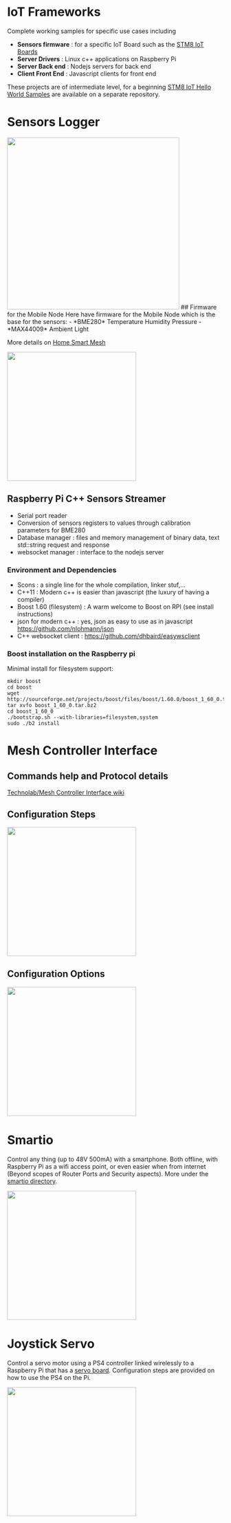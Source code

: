 # IoT Frameworks
Complete working samples for specific use cases including
- **Sensors firmware** : for a specific IoT Board such as the [STM8 IoT Boards](https://github.com/wassfila/STM8_IoT_Boards)
- **Server Drivers** : Linux c++ applications on Raspberry Pi
- **Server Back end** : Nodejs servers for back end
- **Client Front End** : Javascript clients for front end

These projects are of intermediate level, for a beginning [STM8 IoT Hello World Samples](https://github.com/wassfila/STM8_IoT_HelloWorld) are available on a separate repository.

# Sensors Logger
<img src="https://github.com/wassfila/IoT_Frameworks/blob/master/sensors_logger/IoT_Infrastructure.png" height=400>
## Firmware for the Mobile Node
Here have firmware for the Mobile Node which is the base for the sensors:
 - *BME280* Temperature Humidity Pressure
 - *MAX44009* Ambient Light
 
More details on [Home Smart Mesh](http://www.homesmartmesh.com)

<img src="https://github.com/wassfila/IoT_Frameworks/blob/master/sensors_logger/IoT_Node_Mobile_v2.JPG" height=300>

## Raspberry Pi C++ Sensors Streamer
- Serial port reader
- Conversion of sensors registers to values through calibration parameters for BME280
- Database manager : files and memory management of binary data, text std::string request and response
- websocket manager : interface to the nodejs server

### Environment and Dependencies
- Scons : a single line for the whole compilation, linker stuf,...
- C++11 : Modern c++ is easier than javascript (the luxury of having a compiler)
- Boost 1.60 (filesystem) : A warm welcome to Boost on RPI (see install instructions)
- json for modern c++ : yes, json as easy to use as in javascript https://github.com/nlohmann/json
- C++ websocket client : https://github.com/dhbaird/easywsclient

### Boost installation on the Raspberry pi
Minimal install for filesystem support:
```
mkdir boost
cd boost
wget http://sourceforge.net/projects/boost/files/boost/1.60.0/boost_1_60_0.tar.bz2
tar xvfo boost_1_60_0.tar.bz2
cd boost_1_60_0
./bootstrap.sh --with-libraries=filesystem,system
sudo ./b2 install
```
# Mesh Controller Interface
## Commands help and Protocol details
[Technolab/Mesh Controller Interface wiki](http://www.technolab.ddns.net/display/SSN/Mesh+Controller+Interface)

## Configuration Steps
<img src="https://github.com/wassfila/IoT_Frameworks/blob/master/mesh_controller_interface/configuration_steps.png" height=300>

## Configuration Options
<img src="https://github.com/wassfila/IoT_Frameworks/blob/master/mesh_controller_interface/configuration_options.png" height=300>


# Smartio
Control any thing (up to 48V 500mA) with a smartphone. Both offline, with Raspberry Pi as a wifi access point, or even easier when from internet (Beyond scopes of Router Ports and Security aspects).
More under the [smartio directory](https://github.com/wassfila/IoT_Frameworks/tree/master/smartio).

<img src="https://github.com/wassfila/IoT_Frameworks/blob/master/smartio/WebIO.jpg" height=300>

# Joystick Servo
Control a servo motor using a PS4 controller linked wirelessly to a Raspberry Pi that has a [servo board](https://github.com/wassfila/STM8_IoT_Boards/tree/master/ServoMotors_Controller).
Configuration steps are provided on how to use the PS4 on the Pi.

<img src="https://github.com/wassfila/IoT_Frameworks/blob/master/joystick_servo/ServoController.JPG" height=300>
